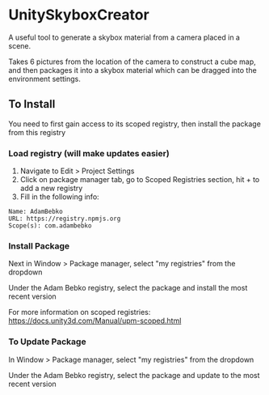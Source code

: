 # UnitySkyboxCreator
A useful tool to generate a skybox material from a camera placed in a scene.

Takes 6 pictures from the location of the camera to construct a cube map, and then packages it into a skybox material which can be dragged into the environment settings.

## To Install

You need to first gain access to its scoped registry, then install the package from this registry

### Load registry (will make updates easier)
1) Navigate to Edit > Project Settings
2) Click on package manager tab, go to Scoped Registries section, hit + to add a new registry
3) Fill in the following info:

```
Name: AdamBebko
URL: https://registry.npmjs.org
Scope(s): com.adambebko
```

### Install Package
Next in Window > Package manager, select "my registries" from the dropdown

Under the Adam Bebko registry, select the package and install the most recent version

For more information on scoped registries: https://docs.unity3d.com/Manual/upm-scoped.html

### To Update Package

In Window > Package manager, select "my registries" from the dropdown

Under the Adam Bebko registry, select the package and update to the most recent version


